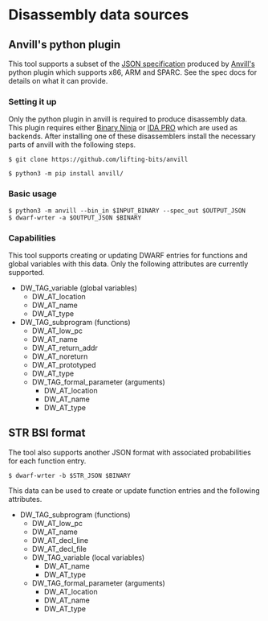 # Disassembly data sources

## Anvill's python plugin

This tool supports a subset of the [JSON specification](https://github.com/lifting-bits/anvill/blob/master/docs/SpecificationFormat.md) produced by [Anvill's](https://github.com/lifting-bits/anvill/) python plugin which supports x86, ARM and SPARC. See the spec docs for details on what it can provide.

### Setting it up

Only the python plugin in anvill is required to produce disassembly data. This plugin requires either [Binary Ninja](https://docs.binary.ninja/getting-started.html) or [IDA PRO](https://hex-rays.com/ida-pro/) which are used as backends. After installing one of these disassemblers install the necessary parts of anvill with the following steps.

```
$ git clone https://github.com/lifting-bits/anvill

$ python3 -m pip install anvill/
```

### Basic usage
```
$ python3 -m anvill --bin_in $INPUT_BINARY --spec_out $OUTPUT_JSON
$ dwarf-wrter -a $OUTPUT_JSON $BINARY
```

### Capabilities

This tool supports creating or updating DWARF entries for functions and global variables with this data. Only the following attributes are currently supported.

- DW_TAG_variable (global variables)
    - DW_AT_location
    - DW_AT_name
    - DW_AT_type
- DW_TAG_subprogram (functions)
    - DW_AT_low_pc
    - DW_AT_name
    - DW_AT_return_addr
    - DW_AT_noreturn
    - DW_AT_prototyped
    - DW_AT_type
    - DW_TAG_formal_parameter (arguments)
        - DW_AT_location
        - DW_AT_name
        - DW_AT_type

## STR BSI format

The tool also supports another JSON format with associated probabilities for each function entry.

```
$ dwarf-wrter -b $STR_JSON $BINARY
```

This data can be used to create or update function entries and the following attributes.

- DW_TAG_subprogram (functions)
    - DW_AT_low_pc
    - DW_AT_name
    - DW_AT_decl_line
    - DW_AT_decl_file
    - DW_TAG_variable (local variables)
        - DW_AT_name
        - DW_AT_type
    - DW_TAG_formal_parameter (arguments)
        - DW_AT_location
        - DW_AT_name
        - DW_AT_type
